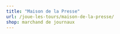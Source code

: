 ```yaml
---
title: "Maison de la Presse"
url: /joue-les-tours/maison-de-la-presse/
shop: marchand de journaux
---
```

